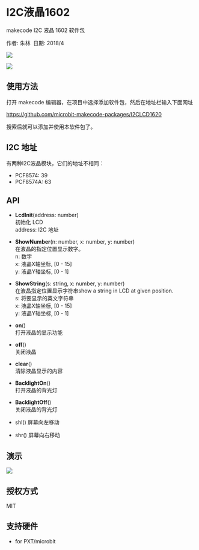 # I2C液晶1602

makecode I2C 液晶 1602 软件包  

作者: 朱林  
日期: 2018/4

![](https://raw.githubusercontent.com/microbit-makecode-packages/I2CLCD1620_cn/master/icon.png)  
  
![](https://raw.githubusercontent.com/microbit-makecode-packages/I2CLCD1620_cn/master/lcd.jpg)

## 使用方法

打开 makecode 编辑器，在项目中选择添加软件包，然后在地址栏输入下面网址  

https://github.com/microbit-makecode-packages/I2CLCD1620

搜索后就可以添加并使用本软件包了。

## I2C 地址
有两种I2C液晶模块，它们的地址不相同：    
- PCF8574: 39  
- PCF8574A: 63  

## API

- **LcdInit**(address: number)  
初始化 LCD  
address: I2C 地址  

- **ShowNumber**(n: number, x: number, y: number)  
在液晶的指定位置显示数字。  
n: 数字  
x: 液晶X轴坐标, [0 - 15]  
y: 液晶Y轴坐标, [0 - 1]  

- **ShowString**(s: string, x: number, y: number)  
在液晶指定位置显示字符串show a string in LCD at given position.  
s: 将要显示的英文字符串  
x: 液晶X轴坐标, [0 - 15]  
y: 液晶Y轴坐标, [0 - 1]  

- **on**()  
打开液晶的显示功能

- **off**()  
关闭液晶  

- **clear**()  
清除液晶显示的内容  

- **BacklightOn**()  
打开液晶的背光灯  

- **BacklightOff**()  
关闭液晶的背光灯  

- shl()
屏幕向左移动

- shr()
屏幕向右移动 

## 演示

![](https://raw.githubusercontent.com/microbit-makecode-packages/I2CLCD1620/master/demo.jpg)

## 授权方式

MIT

## 支持硬件

* for PXT/microbit

